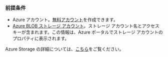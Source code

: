 ### 前提条件

- Azure アカウント。[無料アカウント](https://azure.microsoft.com/free)を作成できます。
- [Azure BLOB ストレージ アカウント](../articles/storage/storage-create-storage-account.md)。ストレージ アカウント名とアクセス キーが含まれます。この情報は、Azure ポータルでストレージ アカウントのプロパティに表示されます。

Azure Storage の詳細については、[こちら](../articles/storage/storage-introduction.md)をご覧ください。

<!--Archived
Before you use your Azure Blob Storage account in a logic app, authorize the logic app to connect to your Azure Blob Storage account. Fortunately, you can do this easily from within your logic app on the Azure  portal.  

Here are the steps to authorize your logic app to connect to your Azure Blob Storage account:  

1. To create a connection to Azure Blob Storage, in the Logic app designer, select **Show Microsoft managed APIs** in the drop down list then enter *Azure Blob Storage* in the search box. Select the trigger or action you'll like to use:  

	![Azure Blob Storage connection creation step](./media/connectors-create-api-azureblobstorage/azureblobstorage-1.png)  

2. If you haven't created any connections to Azure Blob Storage before, you'll get prompted to provide your Azure Blob Storage credentials. These credentials will be used to authorize your Logic app to connect to, and access your Azure Blob Storage account's data:  

	![Azure Blob Storage connection creation step](./media/connectors-create-api-azureblobstorage/azureblobstorage-2.png)  

3. Notice the connection has been created and you are now free to proceed with the other steps in your Logic app:  

	![Azure Blob Storage connection creation step](./media/connectors-create-api-azureblobstorage/azureblobstorage-3.png)  

-->

<!---HONumber=AcomDC_0720_2016-->